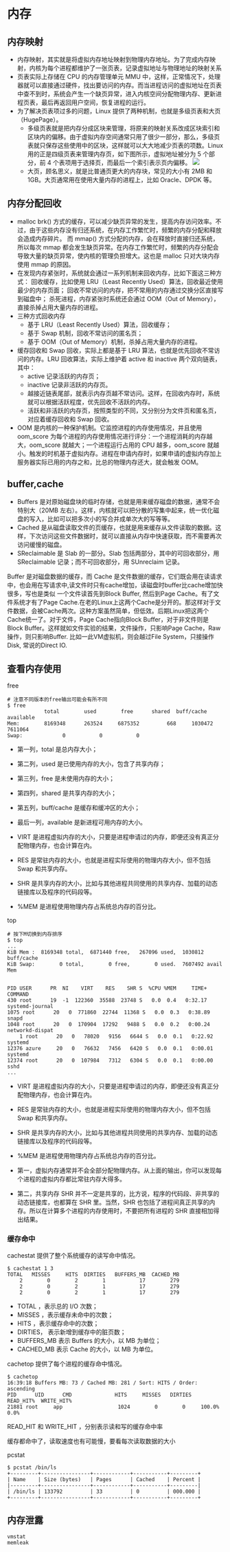 # 内存
## 内存映射

* 内存映射，其实就是将虚拟内存地址映射到物理内存地址。为了完成内存映射，内核为每个进程都维护了一张页表，记录虚拟地址与物理地址的映射关系
* 页表实际上存储在 CPU 的内存管理单元 MMU 中，这样，正常情况下，处理器就可以直接通过硬件，找出要访问的内存。而当进程访问的虚拟地址在页表中查不到时，系统会产生一个缺页异常，进入内核空间分配物理内存、更新进程页表，最后再返回用户空间，恢复进程的运行。
* 为了解决页表项过多的问题，Linux 提供了两种机制，也就是多级页表和大页（HugePage）。
    * 多级页表就是把内存分成区块来管理，将原来的映射关系改成区块索引和区块内的偏移。由于虚拟内存空间通常只用了很少一部分，那么，多级页表就只保存这些使用中的区块，这样就可以大大地减少页表的项数。Linux 用的正是四级页表来管理内存页，如下图所示，虚拟地址被分为 5 个部分，前 4 个表项用于选择页，而最后一个索引表示页内偏移。
    ![](./m1.jpg)
    * 大页，顾名思义，就是比普通页更大的内存块，常见的大小有 2MB 和 1GB。大页通常用在使用大量内存的进程上，比如 Oracle、DPDK 等。
  
## 内存分配回收

* malloc
        brk() 方式的缓存，可以减少缺页异常的发生，提高内存访问效率。不过，由于这些内存没有归还系统，在内存工作繁忙时，频繁的内存分配和释放会造成内存碎片。
        而 mmap() 方式分配的内存，会在释放时直接归还系统，所以每次 mmap 都会发生缺页异常。在内存工作繁忙时，频繁的内存分配会导致大量的缺页异常，使内核的管理负担增大。这也是 malloc 只对大块内存使用 mmap  的原因。
* 在发现内存紧张时，系统就会通过一系列机制来回收内存，比如下面这三种方式：
        回收缓存，比如使用 LRU（Least Recently Used）算法，回收最近使用最少的内存页面；
        回收不常访问的内存，把不常用的内存通过交换分区直接写到磁盘中；
         杀死进程，内存紧张时系统还会通过 OOM（Out of Memory），直接杀掉占用大量内存的进程。
* 三种方式回收内存
    * 基于 LRU（Least Recently Used）算法，回收缓存；
    * 基于 Swap 机制，回收不常访问的匿名页；
    * 基于 OOM（Out of Memory）机制，杀掉占用大量内存的进程。
* 缓存回收和 Swap 回收，实际上都是基于 LRU 算法，也就是优先回收不常访问的内存。LRU 回收算法，实际上维护着 active 和 inactive 两个双向链表，其中：
    * active 记录活跃的内存页；
    * inactive 记录非活跃的内存页。
    * 越接近链表尾部，就表示内存页越不常访问。这样，在回收内存时，系统就可以根据活跃程度，优先回收不活跃的内存。
    * 活跃和非活跃的内存页，按照类型的不同，又分别分为文件页和匿名页，对应着缓存回收和 Swap 回收。
* OOM 是内核的一种保护机制。它监控进程的内存使用情况，并且使用 oom_score 为每个进程的内存使用情况进行评分：一个进程消耗的内存越大，oom_score 就越大；一个进程运行占用的 CPU 越多，oom_score 就越小。触发的时机基于虚拟内存。进程在申请内存时，如果申请的虚拟内存加上服务器实际已用的内存之和，比总的物理内存还大，就会触发 OOM。

## buffer,cache

* Buffers 是对原始磁盘块的临时存储，也就是用来缓存磁盘的数据，通常不会特别大（20MB 左右）。这样，内核就可以把分散的写集中起来，统一优化磁盘的写入，比如可以把多次小的写合并成单次大的写等等。
* Cached 是从磁盘读取文件的页缓存，也就是用来缓存从文件读取的数据。这样，下次访问这些文件数据时，就可以直接从内存中快速获取，而不需要再次访问缓慢的磁盘。
* SReclaimable 是 Slab 的一部分。Slab 包括两部分，其中的可回收部分，用 SReclaimable 记录；而不可回收部分，用 SUnreclaim 记录。
  
Buffer 是对磁盘数据的缓存，而 Cache 是文件数据的缓存，它们既会用在读请求中，也会用在写请求中,读文件时只有cache增加，读磁盘时buffer比cache增加快很多，写也是类似
一个文件读首先到Block Buffer, 然后到Page Cache。有了文件系统才有了Page Cache.在老的Linux上这两个Cache是分开的。那这样对于文件数据，会被Cache两次。这种方案虽然简单，但低效。后期Linux把这两个Cache统一了。对于文件，Page Cache指向Block Buffer，对于非文件则是Block Buffer。这样就如文件实验的结果，文件操作，只影响Page Cache，Raw操作，则只影响Buffer. 比如一此VM虚拟机，则会越过File System，只接操作 Disk, 常说的Direct IO.


## 查看内存使用
free

    # 注意不同版本的free输出可能会有所不同
    $ free
                total        used        free      shared  buff/cache   available
    Mem:        8169348      263524     6875352         668     1030472     7611064
    Swap:             0           0           0


* 第一列，total 是总内存大小；
* 第二列，used 是已使用内存的大小，包含了共享内存；
* 第三列，free 是未使用内存的大小；
* 第四列，shared 是共享内存的大小；
* 第五列，buff/cache 是缓存和缓冲区的大小；
* 最后一列，available 是新进程可用内存的大小。

* VIRT 是进程虚拟内存的大小，只要是进程申请过的内存，即便还没有真正分配物理内存，也会计算在内。
* RES 是常驻内存的大小，也就是进程实际使用的物理内存大小，但不包括 Swap 和共享内存。
* SHR 是共享内存的大小，比如与其他进程共同使用的共享内存、加载的动态链接库以及程序的代码段等。
* %MEM 是进程使用物理内存占系统总内存的百分比。
  
top

    # 按下M切换到内存排序
    $ top
    ...
    KiB Mem :  8169348 total,  6871440 free,   267096 used,  1030812 buff/cache
    KiB Swap:        0 total,        0 free,        0 used.  7607492 avail Mem


    PID USER      PR  NI    VIRT    RES    SHR S  %CPU %MEM     TIME+ COMMAND
    430 root      19  -1  122360  35588  23748 S   0.0  0.4   0:32.17 systemd-journal
    1075 root      20   0  771860  22744  11368 S   0.0  0.3   0:38.89 snapd
    1048 root      20   0  170904  17292   9488 S   0.0  0.2   0:00.24 networkd-dispat
        1 root      20   0   78020   9156   6644 S   0.0  0.1   0:22.92 systemd
    12376 azure     20   0   76632   7456   6420 S   0.0  0.1   0:00.01 systemd
    12374 root      20   0  107984   7312   6304 S   0.0  0.1   0:00.00 sshd
    ...

* VIRT 是进程虚拟内存的大小，只要是进程申请过的内存，即便还没有真正分配物理内存，也会计算在内。
* RES 是常驻内存的大小，也就是进程实际使用的物理内存大小，但不包括 Swap 和共享内存。
* SHR 是共享内存的大小，比如与其他进程共同使用的共享内存、加载的动态链接库以及程序的代码段等。
* %MEM 是进程使用物理内存占系统总内存的百分比。
  
* 第一，虚拟内存通常并不会全部分配物理内存。从上面的输出，你可以发现每个进程的虚拟内存都比常驻内存大得多。
* 第二，共享内存 SHR 并不一定是共享的，比方说，程序的代码段、非共享的动态链接库，也都算在 SHR 里。当然，SHR 也包括了进程间真正共享的内存。所以在计算多个进程的内存使用时，不要把所有进程的 SHR 直接相加得出结果。

### 缓存命中
cachestat 提供了整个系统缓存的读写命中情况。

    $ cachestat 1 3
    TOTAL   MISSES     HITS  DIRTIES   BUFFERS_MB  CACHED_MB
        2        0        2        1           17        279
        2        0        2        1           17        279
        2        0        2        1           17        279 
* TOTAL ，表示总的 I/O 次数；
* MISSES ，表示缓存未命中的次数；
* HITS ，表示缓存命中的次数；
* DIRTIES， 表示新增到缓存中的脏页数；
* BUFFERS_MB 表示 Buffers 的大小，以 MB 为单位；
* CACHED_MB 表示 Cache 的大小，以 MB 为单位。
  
cachetop 提供了每个进程的缓存命中情况。

    $ cachetop
    16:39:18 Buffers MB: 73 / Cached MB: 281 / Sort: HITS / Order: ascending
    PID      UID      CMD              HITS     MISSES   DIRTIES  READ_HIT%  WRITE_HIT%
    21881 root     app                  1024        0        0     100.0%       0.0% 

READ_HIT 和 WRITE_HIT ，分别表示读和写的缓存命中率

缓存都命中了，读取速度也有可能慢，要看每次读取数据的大小


pcstat

    $ pcstat /bin/ls
    +---------+----------------+------------+-----------+---------+
    | Name    | Size (bytes)   | Pages      | Cached    | Percent |
    |---------+----------------+------------+-----------+---------|
    | /bin/ls | 133792         | 33         | 0         | 000.000 |
    +---------+----------------+------------+-----------+---------+


## 内存泄露
    vmstat
    memleak
